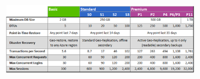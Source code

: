 ![服務層與效能等級](./media/sql-database-service-tiers-table/sql-database-service-tiers-table.png)

<!---HONumber=Oct15_HO3-->